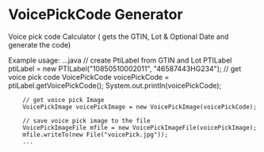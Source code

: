 VoicePickCode Generator
=============

Voice pick code Calculator ( gets the GTIN, Lot &amp; Optional Date and generate the code)


Example usage:
        ...java
        // create PtiLabel from GTIN and Lot
        PTILabel ptiLabel = new PTILabel("10850510002011", "46587443HG234");
       	// get voice pick code
        VoicePickCode voicePickCode = ptiLabel.getVoicePickCode();
        System.out.println(voicePickCode);
        
        // get voice pick Image
        VoicePickImage voicePickImage = new VoicePickImage(voicePickCode);
        
        // save voice pick image to the file
        VoicePickImageFile mfile = new VoicePickImageFile(voicePickImage);
        mfile.writeTo(new File("voicePick.jpg"));
        ...
